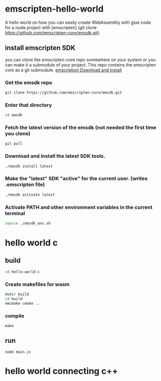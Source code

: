 # emscripten-hello-world
A hello world on how you can easily create WebAssembly with glue code for a node project with [emscripten]
(git clone https://github.com/emscripten-core/emsdk.git).


## install emscripten SDK
you can clone the emscripten-core repo somewhere on your system or you can make it a submodule of your project.
This repo contains the emscripten core as a git submodule.
[emscription Download and Install](https://emscripten.org/docs/getting_started/downloads.html#sdk-download-and-install)

### Get the emsdk repo
```sh
git clone https://github.com/emscripten-core/emsdk.git
```

### Enter that directory
```sh
cd emsdk
```

### Fetch the latest version of the emsdk (not needed the first time you clone)
```sh
git pull
```

### Download and install the latest SDK tools.
```sh
./emsdk install latest
```

### Make the "latest" SDK "active" for the current user. (writes .emscripten file)
```sh
./emsdk activate latest
```

### Activate PATH and other environment variables in the current terminal
```sh
source ./emsdk_env.sh
```

# hello world c
## build
```sh
cd hello-world-c
```

### Create makefiles for wasm
```sh
mkdir build
cd build  
emcmake cmake ..  
```

### compile
```
make
```

## run
```
node main.js
```

# hello world connecting c++
